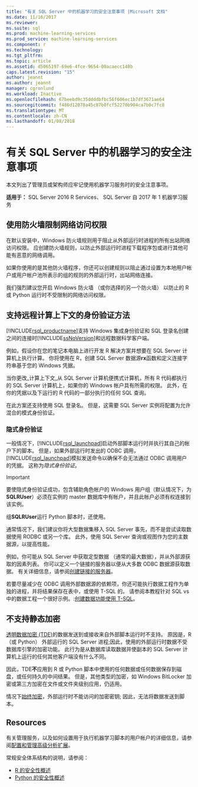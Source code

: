 ```yaml
---
title: "有关 SQL Server 中的机器学习的安全注意事项 |Microsoft 文档"
ms.date: 11/16/2017
ms.reviewer: 
ms.suite: sql
ms.prod: machine-learning-services
ms.prod_service: machine-learning-services
ms.component: r
ms.technology: 
ms.tgt_pltfrm: 
ms.topic: article
ms.assetid: d5065197-69e6-4fce-9654-00acaecc148b
caps.latest.revision: "15"
author: jeannt
ms.author: jeannt
manager: cgronlund
ms.workload: Inactive
ms.openlocfilehash: 67beebd9c35ddddbfbc56f606ec1b7df3671ae64
ms.sourcegitcommit: f486d12078a45c87b0fcf52270b904ca7b0c7fc8
ms.translationtype: MT
ms.contentlocale: zh-CN
ms.lasthandoff: 01/08/2018
---
```

# <a name="security-considerations-for-machine-learning-in-sql-server"></a>有关 SQL Server 中的机器学习的安全注意事项

本文列出了管理员或架构师应牢记使用机器学习服务时的安全注意事项。

**适用于：** SQL Server 2016 R Services、 SQL Server 自 2017 年 1 机器学习服务

## <a name="use-a-firewall-to-restrict-network-access"></a>使用防火墙限制网络访问权限

在默认安装中，Windows 防火墙规则用于阻止从外部运行时进程的所有出站网络访问权限。 应创建防火墙规则，以防止外部运行时进程下载程序包或进行其他可能有恶意的网络调用。

如果你使用的是其他防火墙程序，你还可以创建规则以阻止通过设置为本地用户帐户或用户帐户池所表示的组的规则的外部运行时，出站网络连接。

我们强烈建议您开启 Windows 防火墙 （或你选择的另一个防火墙） 以防止的 R 或 Python 运行时不受限制的网络访问权限。

## <a name="authentication-methods-supported-for-remote-compute-contexts"></a>支持远程计算上下文的身份验证方法

[!INCLUDE[rsql_productname](../../includes/rsql-productname-md.md)]支持 Windows 集成身份验证和 SQL 登录名创建之间的连接时[!INCLUDE[ssNoVersion](../../includes/ssnoversion-md.md)]和远程数据科学客户端。

例如，假设你在您的笔记本电脑上进行开发 R 解决方案并想要在 SQL Server 计算机上执行计算。 你将使用在 R，创建 SQL Server 数据源**rx**函数和定义连接字符串基于您的 Windows 凭据。

当你更改_计算上下文_从 SQL Server 计算机便携式计算机，所有 R 代码都执行的 SQL Server 计算机上，如果你的 Windows 帐户具有所需的权限。 此外，在你的凭据以及下运行的 R 代码的一部分执行的任何 SQL 查询。

在此方案还支持使用 SQL 登录名。 但是，这需要 SQL Server 实例将配置为允许混合的模式身份验证。

### <a name="implied-authentication"></a>隐式身份验证

 一般情况下，[!INCLUDE[rsql_launchpad](../../includes/rsql-launchpad-md.md)]启动外部脚本运行时并执行其自己的帐户下的脚本。 但是，如果外部运行时发出的 ODBC 调用，[!INCLUDE[rsql_launchpad](../../includes/rsql-launchpad-md.md)]模拟发送命令以确保不会无法通过 ODBC 调用用户的凭据。 这称为*隐式身份验证*。
 
 > [!IMPORTANT]
 > 要使隐式身份验证成功，包含辅助角色帐户的 Windows 用户组（默认情况下，为 **SQLRUser**）必须在实例的 master 数据库中有帐户，并且此帐户必须有权连接到该实例。
 > 
 > 组**SQLRUser**运行 Python 脚本时，还使用。 

通常情况下，我们建议你将大型数据集移入 SQL Server 事先，而不是尝试读取数据使用 RODBC 或另一个库。 此外，使用 SQL Server 查询或视图作为您的主数据源，以提高性能。 

例如，你可能从 SQL Server 中获取定型数据 （通常的最大数据），并从外部源获取的因素列表。 你可以定义一个链接的服务器以便从大多数 ODBC 数据源获取数据。 有关详细信息，请参阅[创建链接的服务器](https://docs.microsoft.com/sql/relational-databases/linked-servers/create-linked-servers-sql-server-database-engine)。

若要尽量减少在 ODBC 调用外部数据源的依赖项，你还可能执行数据工程作为单独的进程，并将结果保存在表中，或使用 T-SQL 的。 请参阅本教程针对 SQL vs 中的数据工程一个很好示例。:[创建数据功能使用 T-SQL](../tutorials/sqldev-create-data-features-using-t-sql.md)。

## <a name="no-support-for-encryption-at-rest"></a>不支持静态加密

[透明数据加密 (TDE)](https://docs.microsoft.com/sql/relational-databases/security/encryption/transparent-data-encryption)的数据发送到或接收来自外部脚本运行时不支持。 原因是，R （或 Python） 外部运行的 SQL Server 进程;因此，使用的外部运行时数据不受数据库引擎的加密功能。  此行为是从数据库读取数据并使副本的 SQL Server 计算机上运行的任何其他客户端没有什么不同。

因此，TDE**不**应用到 R 或 Python 脚本中使用的任何数据或任何数据保存到磁盘，或任何持久的中间结果。 但是，其他类型的加密，如 Windows BitLocker 加密或第三方加密在文件或文件夹级别应用，仍适用。

情况下[始终加密](https://docs.microsoft.com/sql/relational-databases/security/encryption/overview-of-key-management-for-always-encrypted)，外部运行时不能访问的加密密钥; 因此，无法将数据发送到脚本。

## <a name="resources"></a>Resources

有关管理服务，以及如何设置用于执行机器学习脚本的用户帐户的详细信息，请参阅[配置和管理高级分析扩展](../../advanced-analytics/r/configure-and-manage-advanced-analytics-extensions.md)。

常规安全体系结构的说明，请参阅：

+ [R 的安全性概述](security-overview-sql-server-r.md)
+ [Python 的安全性概述](../python/security-overview-sql-server-python-services.md)
